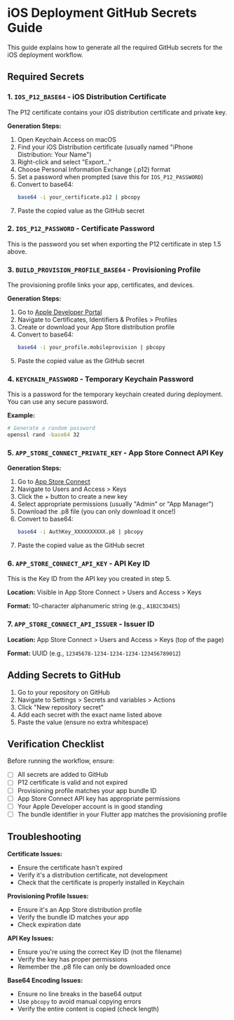 # iOS Deployment GitHub Secrets Guide

This guide explains how to generate all the required GitHub secrets for the iOS deployment workflow.

## Required Secrets

### 1. `IOS_P12_BASE64` - iOS Distribution Certificate

The P12 certificate contains your iOS distribution certificate and private key.

**Generation Steps:**
1. Open Keychain Access on macOS
2. Find your iOS Distribution certificate (usually named "iPhone Distribution: Your Name")
3. Right-click and select "Export..."
4. Choose Personal Information Exchange (.p12) format
5. Set a password when prompted (save this for `IOS_P12_PASSWORD`)
6. Convert to base64:
   ```bash
   base64 -i your_certificate.p12 | pbcopy
   ```
7. Paste the copied value as the GitHub secret

### 2. `IOS_P12_PASSWORD` - Certificate Password

This is the password you set when exporting the P12 certificate in step 1.5 above.

### 3. `BUILD_PROVISION_PROFILE_BASE64` - Provisioning Profile

The provisioning profile links your app, certificates, and devices.

**Generation Steps:**
1. Go to [Apple Developer Portal](https://developer.apple.com)
2. Navigate to Certificates, Identifiers & Profiles > Profiles
3. Create or download your App Store distribution profile
4. Convert to base64:
   ```bash
   base64 -i your_profile.mobileprovision | pbcopy
   ```
5. Paste the copied value as the GitHub secret

### 4. `KEYCHAIN_PASSWORD` - Temporary Keychain Password

This is a password for the temporary keychain created during deployment. You can use any secure password.

**Example:**
```bash
# Generate a random password
openssl rand -base64 32
```

### 5. `APP_STORE_CONNECT_PRIVATE_KEY` - App Store Connect API Key

**Generation Steps:**
1. Go to [App Store Connect](https://appstoreconnect.apple.com)
2. Navigate to Users and Access > Keys
3. Click the + button to create a new key
4. Select appropriate permissions (usually "Admin" or "App Manager")
5. Download the .p8 file (you can only download it once!)
6. Convert to base64:
   ```bash
   base64 -i AuthKey_XXXXXXXXXX.p8 | pbcopy
   ```
7. Paste the copied value as the GitHub secret

### 6. `APP_STORE_CONNECT_API_KEY` - API Key ID

This is the Key ID from the API key you created in step 5.

**Location:** Visible in App Store Connect > Users and Access > Keys

**Format:** 10-character alphanumeric string (e.g., `A1B2C3D4E5`)

### 7. `APP_STORE_CONNECT_API_ISSUER` - Issuer ID

**Location:** App Store Connect > Users and Access > Keys (top of the page)

**Format:** UUID (e.g., `12345678-1234-1234-1234-123456789012`)

## Adding Secrets to GitHub

1. Go to your repository on GitHub
2. Navigate to Settings > Secrets and variables > Actions
3. Click "New repository secret"
4. Add each secret with the exact name listed above
5. Paste the value (ensure no extra whitespace)

## Verification Checklist

Before running the workflow, ensure:

- [ ] All secrets are added to GitHub
- [ ] P12 certificate is valid and not expired
- [ ] Provisioning profile matches your app bundle ID
- [ ] App Store Connect API key has appropriate permissions
- [ ] Your Apple Developer account is in good standing
- [ ] The bundle identifier in your Flutter app matches the provisioning profile

## Troubleshooting

**Certificate Issues:**
- Ensure the certificate hasn't expired
- Verify it's a distribution certificate, not development
- Check that the certificate is properly installed in Keychain

**Provisioning Profile Issues:**
- Ensure it's an App Store distribution profile
- Verify the bundle ID matches your app
- Check expiration date

**API Key Issues:**
- Ensure you're using the correct Key ID (not the filename)
- Verify the key has proper permissions
- Remember the .p8 file can only be downloaded once

**Base64 Encoding Issues:**
- Ensure no line breaks in the base64 output
- Use `pbcopy` to avoid manual copying errors
- Verify the entire content is copied (check length)